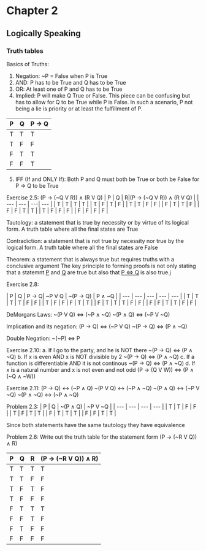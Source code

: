 # Chapter 2
## Logically Speaking 
### Truth tables

Basics of Truths:
1. Negation: ~P = False when P is True
2. AND: P has to be True and Q has to be True
3. OR: At least one of P and Q has to be True
4. Implied: P will make Q True or False. This piece can be confusing but has to allow for Q to be True while P is False. In such a scenario, P not being a lie is priority or at least the fulfillment of P.

| P | Q | P -> Q|
| --- | --- | ---|
| T | T | T |
| T | F | F|
| F | T | T|
| F | F | T|

5. IFF (If and ONLY If): Both P and Q must both be True or both be False for P => Q to be True

Exercise 2.5:
(P -> (~Q V R)) ∧ (R V Q)
| P | Q | R|(P -> (~Q V R)) ∧ (R V Q) |
| --- | --- | ---| --- |
| T | T | T | T |
| T | F | T | F |
| T | T | F | F |
| F | T | T | F |
| F | F | T | T |
| T | F | F | F |
| F | F | F | F |

Tautology: a statement that is true by necessity or by virtue of its logical form. A truth table where all the final states are True

Contradiction: a statement that is not true by necessity nor true by the logical form. A truth table where all the final states are False

Theorem: a statement that is always true but requires truths with a conclusive argument
The key principle to forming proofs is not only stating that a statemnt <ins>P</ins> and <ins>Q</ins> are true but also that <ins>P <=> Q</ins> is also true.j

Exercise 2.8:

| P | Q | P -> Q| ~P V Q | ~(P -> Q) | P ∧ ~Q  |
| --- | --- | --- | --- | --- |
| T | T | T | T | F | F |
| T | F | F | F | T | T |
| F | T | T | T | F | F |
| F | F | T | T | F | F |

DeMorgans Laws:
 ~(P V Q) <=> (~P ∧ ~Q)
 ~(P ∧ Q) <=> (~P V ~Q)

 Implication and its negation:
 (P -> Q) <=> (~P V Q)
 ~(P -> Q) <=> (P ∧ ~Q)

 Double Negation:
 ~(~P) <=> P

Exercise 2.10:
a. If I go to the party, and he is NOT there     ~(P -> Q) <=> (P ∧ ~Q)
b. If x is even AND x is NOT divisible by 2      ~(P -> Q) <=> (P ∧ ~Q)
c. If a function is differentiable AND it is not continous     ~(P -> Q) <=> (P ∧ ~Q)
d. If x is a natural number and x is not even and not odd (P -> (Q V W)) <=> (P ∧ (~Q ∧ ~W))


Exercise 2.11:
(P -> Q) <-> (~P ∧ Q)
~(P V Q) <-> (~P ∧ ~Q)
~(P ∧ Q) <-> (~P V ~Q)
~(P ∧ ~Q) <-> (~P ∧ ~Q)

Problem 2.3:
| P | Q | ~(P ∧ Q) | ~P V ~Q |
| --- | --- | --- | --- |
| T | T | F | F |
| T | F | T | T |
| F | T | T | T |
| F | F | T | T |

Since both statements have the same tautology they have equivalence

Problem 2.6:
Write out the truth table for the statement form (P -> (~R V Q)) ∧ R)

| P | Q | R | (P -> (~R V Q)) ∧ R) |
| --- | --- | --- | --- |
| T | T | T | T |
| T | T | F | F |
| T | F | T | F |
| T | F | F | F |
| F | T | T | T |
| F | F | T | F |
| F | T | F | F |
| F | F | F | F |
